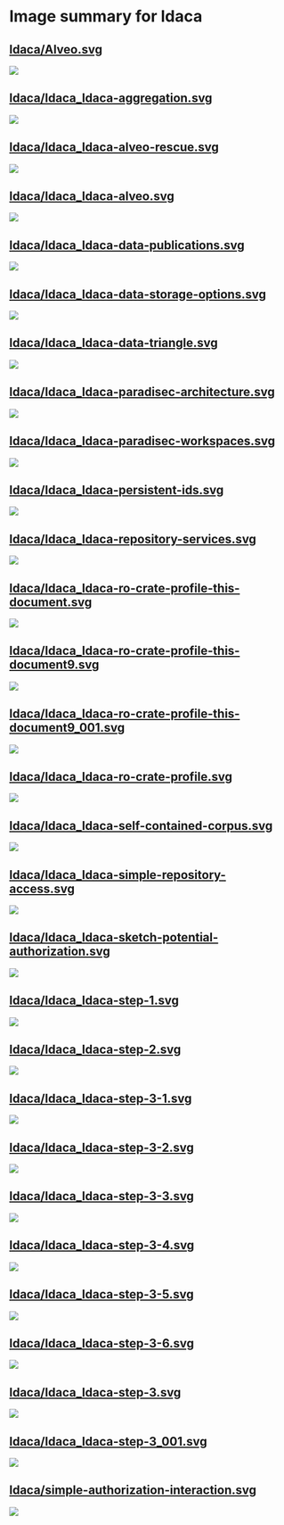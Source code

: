 # Image summary for ldaca

## [ldaca/Alveo.svg](./Alveo.svg)



<img src="Alveo.svg">

## [ldaca/ldaca_ldaca-aggregation.svg](./ldaca_ldaca-aggregation.svg)



<img src="ldaca_ldaca-aggregation.svg">

## [ldaca/ldaca_ldaca-alveo-rescue.svg](./ldaca_ldaca-alveo-rescue.svg)



<img src="ldaca_ldaca-alveo-rescue.svg">

## [ldaca/ldaca_ldaca-alveo.svg](./ldaca_ldaca-alveo.svg)



<img src="ldaca_ldaca-alveo.svg">

## [ldaca/ldaca_ldaca-data-publications.svg](./ldaca_ldaca-data-publications.svg)



<img src="ldaca_ldaca-data-publications.svg">

## [ldaca/ldaca_ldaca-data-storage-options.svg](./ldaca_ldaca-data-storage-options.svg)



<img src="ldaca_ldaca-data-storage-options.svg">

## [ldaca/ldaca_ldaca-data-triangle.svg](./ldaca_ldaca-data-triangle.svg)



<img src="ldaca_ldaca-data-triangle.svg">

## [ldaca/ldaca_ldaca-paradisec-architecture.svg](./ldaca_ldaca-paradisec-architecture.svg)



<img src="ldaca_ldaca-paradisec-architecture.svg">

## [ldaca/ldaca_ldaca-paradisec-workspaces.svg](./ldaca_ldaca-paradisec-workspaces.svg)



<img src="ldaca_ldaca-paradisec-workspaces.svg">

## [ldaca/ldaca_ldaca-persistent-ids.svg](./ldaca_ldaca-persistent-ids.svg)



<img src="ldaca_ldaca-persistent-ids.svg">

## [ldaca/ldaca_ldaca-repository-services.svg](./ldaca_ldaca-repository-services.svg)



<img src="ldaca_ldaca-repository-services.svg">

## [ldaca/ldaca_ldaca-ro-crate-profile-this-document.svg](./ldaca_ldaca-ro-crate-profile-this-document.svg)



<img src="ldaca_ldaca-ro-crate-profile-this-document.svg">

## [ldaca/ldaca_ldaca-ro-crate-profile-this-document9.svg](./ldaca_ldaca-ro-crate-profile-this-document9.svg)



<img src="ldaca_ldaca-ro-crate-profile-this-document9.svg">

## [ldaca/ldaca_ldaca-ro-crate-profile-this-document9_001.svg](./ldaca_ldaca-ro-crate-profile-this-document9_001.svg)



<img src="ldaca_ldaca-ro-crate-profile-this-document9_001.svg">

## [ldaca/ldaca_ldaca-ro-crate-profile.svg](./ldaca_ldaca-ro-crate-profile.svg)



<img src="ldaca_ldaca-ro-crate-profile.svg">

## [ldaca/ldaca_ldaca-self-contained-corpus.svg](./ldaca_ldaca-self-contained-corpus.svg)



<img src="ldaca_ldaca-self-contained-corpus.svg">

## [ldaca/ldaca_ldaca-simple-repository-access.svg](./ldaca_ldaca-simple-repository-access.svg)



<img src="ldaca_ldaca-simple-repository-access.svg">

## [ldaca/ldaca_ldaca-sketch-potential-authorization.svg](./ldaca_ldaca-sketch-potential-authorization.svg)



<img src="ldaca_ldaca-sketch-potential-authorization.svg">

## [ldaca/ldaca_ldaca-step-1.svg](./ldaca_ldaca-step-1.svg)



<img src="ldaca_ldaca-step-1.svg">

## [ldaca/ldaca_ldaca-step-2.svg](./ldaca_ldaca-step-2.svg)



<img src="ldaca_ldaca-step-2.svg">

## [ldaca/ldaca_ldaca-step-3-1.svg](./ldaca_ldaca-step-3-1.svg)



<img src="ldaca_ldaca-step-3-1.svg">

## [ldaca/ldaca_ldaca-step-3-2.svg](./ldaca_ldaca-step-3-2.svg)



<img src="ldaca_ldaca-step-3-2.svg">

## [ldaca/ldaca_ldaca-step-3-3.svg](./ldaca_ldaca-step-3-3.svg)



<img src="ldaca_ldaca-step-3-3.svg">

## [ldaca/ldaca_ldaca-step-3-4.svg](./ldaca_ldaca-step-3-4.svg)



<img src="ldaca_ldaca-step-3-4.svg">

## [ldaca/ldaca_ldaca-step-3-5.svg](./ldaca_ldaca-step-3-5.svg)



<img src="ldaca_ldaca-step-3-5.svg">

## [ldaca/ldaca_ldaca-step-3-6.svg](./ldaca_ldaca-step-3-6.svg)



<img src="ldaca_ldaca-step-3-6.svg">

## [ldaca/ldaca_ldaca-step-3.svg](./ldaca_ldaca-step-3.svg)



<img src="ldaca_ldaca-step-3.svg">

## [ldaca/ldaca_ldaca-step-3_001.svg](./ldaca_ldaca-step-3_001.svg)



<img src="ldaca_ldaca-step-3_001.svg">

## [ldaca/simple-authorization-interaction.svg](./simple-authorization-interaction.svg)



<img src="simple-authorization-interaction.svg">


